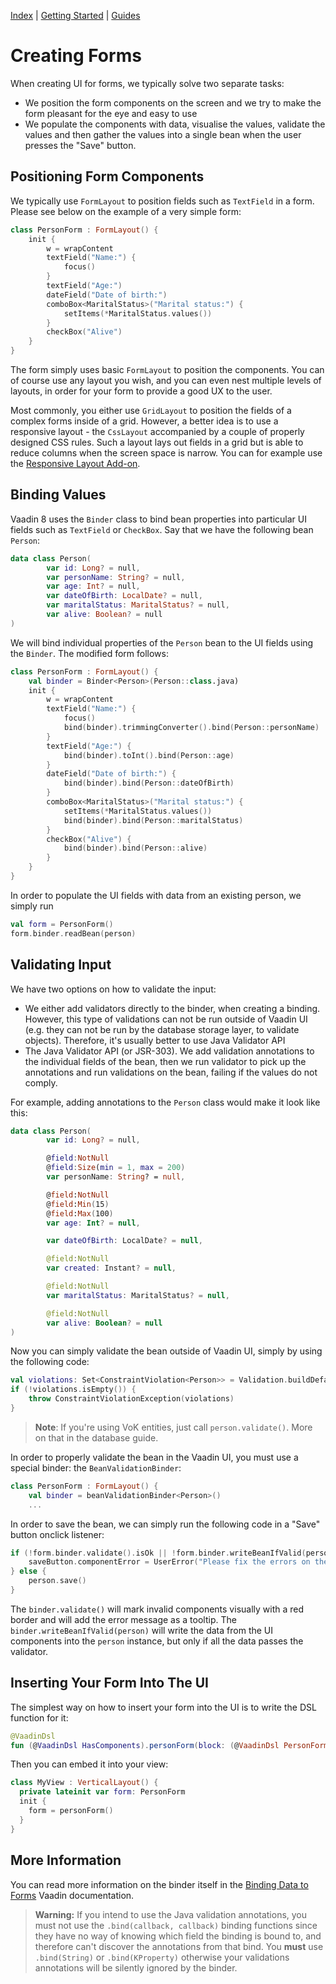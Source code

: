 [Index](index.html) | [Getting Started](gettingstarted-v10.html) | [Guides](vok-guides.html)

# Creating Forms

When creating UI for forms, we typically solve two separate tasks:

* We position the form components on the screen and we try to make the form pleasant for the eye and easy to use
* We populate the components with data, visualise the values, validate the values and then gather the values into a
  single bean when the user presses the "Save" button.

## Positioning Form Components

We typically use `FormLayout` to position fields such as `TextField` in a form. Please see below on
the example of a very simple form:

```kotlin
class PersonForm : FormLayout() {
    init {
        w = wrapContent
        textField("Name:") {
            focus()
        }
        textField("Age:")
        dateField("Date of birth:")
        comboBox<MaritalStatus>("Marital status:") {
            setItems(*MaritalStatus.values())
        }
        checkBox("Alive")
    }
}
```

The form simply uses basic `FormLayout` to position the components. You can of course use any layout you wish,
and you can even nest multiple levels of layouts, in order for your form to provide a good UX to the user.

Most commonly, you either use `GridLayout` to position the fields of a complex forms inside of a grid.
However, a better idea is to use a responsive layout - the `CssLayout` accompanied by a couple of properly designed
CSS rules. Such a layout lays out fields in a grid but is able to reduce columns when the screen space is narrow.
You can for example use the [Responsive Layout Add-on](https://vaadin.com/directory/component/responsive-layout).

## Binding Values

Vaadin 8 uses the `Binder` class to bind bean properties into particular UI fields such as `TextField` or `CheckBox`.
Say that we have the following bean `Person`:
```kotlin
data class Person(
        var id: Long? = null,
        var personName: String? = null,
        var age: Int? = null,
        var dateOfBirth: LocalDate? = null,
        var maritalStatus: MaritalStatus? = null,
        var alive: Boolean? = null
)
```

We will bind individual properties of the `Person` bean to the UI fields using the `Binder`. The modified form
follows:

```kotlin
class PersonForm : FormLayout() {
    val binder = Binder<Person>(Person::class.java)
    init {
        w = wrapContent
        textField("Name:") {
            focus()
            bind(binder).trimmingConverter().bind(Person::personName)
        }
        textField("Age:") {
            bind(binder).toInt().bind(Person::age)
        }
        dateField("Date of birth:") {
            bind(binder).bind(Person::dateOfBirth)
        }
        comboBox<MaritalStatus>("Marital status:") {
            setItems(*MaritalStatus.values())
            bind(binder).bind(Person::maritalStatus)
        }
        checkBox("Alive") {
            bind(binder).bind(Person::alive)
        }
    }
}
```

In order to populate the UI fields with data from an existing person, we simply run

```kotlin
val form = PersonForm()
form.binder.readBean(person)
```

## Validating Input

We have two options on how to validate the input:

* We either add validators directly to the binder, when creating a binding. However, this type of
  validations can not be run outside of Vaadin UI (e.g. they can not be run by the database storage layer,
  to validate objects). Therefore, it's usually better to use Java Validator API
* The Java Validator API (or JSR-303). We add validation annotations to the individual fields of the bean,
  then we run validator to pick up the annotations and run validations on the bean, failing if the values
  do not comply.

For example, adding annotations to the `Person` class would make it look like this:

```kotlin
data class Person(
        var id: Long? = null,

        @field:NotNull
        @field:Size(min = 1, max = 200)
        var personName: String? = null,

        @field:NotNull
        @field:Min(15)
        @field:Max(100)
        var age: Int? = null,

        var dateOfBirth: LocalDate? = null,

        @field:NotNull
        var created: Instant? = null,

        @field:NotNull
        var maritalStatus: MaritalStatus? = null,

        @field:NotNull
        var alive: Boolean? = null
)
```

Now you can simply validate the bean outside of Vaadin UI, simply by using the following code:

```kotlin
val violations: Set<ConstraintViolation<Person>> = Validation.buildDefaultValidatorFactory().validator.validate(person)
if (!violations.isEmpty()) {
    throw ConstraintViolationException(violations)
}
```

> **Note**: If you're using VoK entities, just call `person.validate()`. More on that in the database guide.

In order to properly validate the bean in the Vaadin UI, you must use a special binder: the `BeanValidationBinder`:

```kotlin
class PersonForm : FormLayout() {
    val binder = beanValidationBinder<Person>()
    ...
```

In order to save the bean, we can simply run the following code in a "Save" button onclick listener:

```kotlin
if (!form.binder.validate().isOk || !form.binder.writeBeanIfValid(person)) {
    saveButton.componentError = UserError("Please fix the errors on the form")
} else {
    person.save()
}
```

The `binder.validate()` will mark invalid components visually with a red border and will add the error message
as a tooltip. The `binder.writeBeanIfValid(person)` will write the data from the UI components into the `person`
instance, but only if all the data passes the validator.

## Inserting Your Form Into The UI

The simplest way on how to insert your form into the UI is to write the DSL function for it:

```kotlin
@VaadinDsl
fun (@VaadinDsl HasComponents).personForm(block: (@VaadinDsl PersonForm).()->Unit = {}): PersonForm = init(PersonForm(), block)
```

Then you can embed it into your view:

```kotlin
class MyView : VerticalLayout() {
  private lateinit var form: PersonForm
  init {
    form = personForm()
  }
}
```

## More Information

You can read more information on the binder itself in the [Binding Data to Forms](https://vaadin.com/docs/v8/framework/datamodel/datamodel-forms.html)
Vaadin documentation.

> **Warning:** If you intend to use the Java validation annotations, you must not use the `.bind(callback, callback)` binding
functions since they have no way of knowing which field the binding is bound to, and therefore can't discover the annotations
from that bind. You **must** use `.bind(String)` or `.bind(KProperty)` otherwise your validations annotations will be silently
ignored by the binder.
